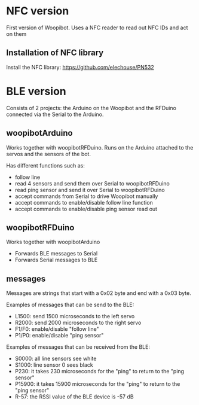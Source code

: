# NFC version
First version of Woopibot.
Uses a NFC reader to read out NFC IDs and act on them

## Installation of NFC library

Install the NFC library: https://github.com/elechouse/PN532

# BLE version

Consists of 2 projects: the Arduino on the Woopibot and the RFDuino connected via the Serial to the Arduino.

## woopibotArduino
Works together with woopibotRFDuino. Runs on the Arduino attached to the servos and the sensors of the bot.

Has different functions such as:
- follow line
- read 4 sensors and send them over Serial to woopibotRFDuino
- read ping sensor and send it over Serial to woopibotRFDuino
- accept commands from Serial to drive Woopibot manually
- accept commands to enable/disable follow line function
- accept commands to enable/disable ping sensor read out

## woopibotRFDuino
Works together with woopibotArduino

- Forwards BLE messages to Serial 
- Forwards Serial messages to BLE

## messages
Messages are strings that start with a 0x02 byte and end with a 0x03 byte.

Examples of messages that can be send to the BLE:
- L1500: send 1500 microseconds to the left servo
- R2000: send 2000 microseconds to the right servo
- F1/F0: enable/disable "follow line"
- P1/P0: enable/disable "ping sensor"

Examples of messages that can be received from the BLE:
- S0000: all line sensors see white
- S1000: line sensor 0 sees black
- P230: it takes 230 microseconds for the "ping" to return to the "ping sensor"
- P15900: it takes 15900 microseconds for the "ping" to return to the "ping sensor"
- R-57: the RSSI value of the BLE device is -57 dB







